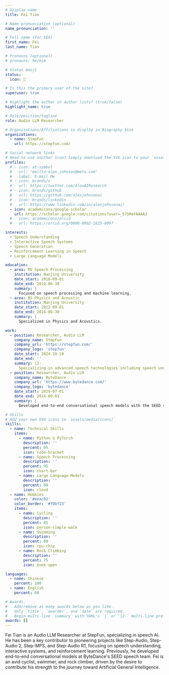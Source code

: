 ```yaml
---
# Display name
title: Fei Tian

# Name pronunciation (optional)
name_pronunciation: ''

# Full name (for SEO)
first_name: Fei
last_name: Tian

# Pronouns (optional)
# pronouns: he/him

# Status emoji
status:
  icon: 🚀

# Is this the primary user of the site?
superuser: true

# Highlight the author in author lists? (true/false)
highlight_name: true

# Role/position/tagline
role: Audio LLM Researcher

# Organizations/Affiliations to display in Biography blox
organizations:
  - name: StepFun
    url: https://stepfun.com/

# Social network links
# Need to use another icon? Simply download the SVG icon to your `assets/media/icons/` folder.
profiles:
  # - icon: at-symbol
  #   url: 'mailto:alex.johnson@meta.com'
  #   label: E-mail Me
  # - icon: brands/x
  #   url: https://twitter.com/AlexAIResearch
  # - icon: brands/github
  #   url: https://github.com/alexjohnsonai
  # - icon: brands/linkedin
  #   url: https://www.linkedin.com/in/alexjohnsonai/
  - icon: academicons/google-scholar
    url: https://scholar.google.com/citations?user=_575RmYAAAAJ
  # - icon: academicons/orcid
  #   url: https://orcid.org/0000-0002-1825-0097

interests:
  - Speech Understanding
  - Interactive Speech Systems
  - Speech Generation
  - Reinforcement Learning in Speech
  - Large Language Models

education:
  - area: MS Speech Processing
    institution: Nanjing University
    date_start: 2016-09-01
    date_end: 2019-06-30
    summary: |
      Focused on speech processing and machine learning.
  - area: BS Physics and Acoustic
    institution: Nanjing University
    date_start: 2012-09-01
    date_end: 2016-06-30
    summary: |
      Specialized in Physics and Acoustics.

work:
  - position: Researcher, Audio LLM
    company_name: StepFun
    company_url: 'https://stepfun.com/'
    company_logo: 'stepfun'
    date_start: 2024-10-10
    date_end: ''
    summary: |2-
      Specializing in advanced speech technologies including speech understanding, interactive speech systems, and reinforcement learning in speech domain. Led development of Step-Audio, Step-Audio 2, Step-MPS, and Step-Audio R1 projects.
  - position: Researcher, Audio LLM
    company_name: ByteDance
    company_url: 'https://www.bytedance.com/'
    company_logo: 'bytedance'
    date_start: 2019-07-01
    date_end: 2024-09-01
    summary: |
      Developed end-to-end conversational speech models with the SEED speech team.

# Skills
# Add your own SVG icons to `assets/media/icons/`
skills:
  - name: Technical Skills
    items:
      - name: Python & PyTorch
        description: ''
        percent: 95
        icon: code-bracket
      - name: Speech Processing
        description: ''
        percent: 95
        icon: chart-bar
      - name: Large Language Models
        description: ''
        percent: 90
        icon: cloud
  - name: Hobbies
    color: '#eeac02'
    color_border: '#f0bf23'
    items:
      - name: Cycling
        description: ''
        percent: 85
        icon: person-simple-walk
      - name: Swimming
        description: ''
        percent: 80
        icon: cpu-chip
      - name: Rock Climbing
        description: ''
        percent: 75
        icon: book-open

languages:
  - name: Chinese
    percent: 100
  - name: English
    percent: 60

# Awards.
#   Add/remove as many awards below as you like.
#   Only `title`, `awarder`, and `date` are required.
#   Begin multi-line `summary` with YAML's `|` or `|2-` multi-line prefix and indent 2 spaces below.
awards: []
---
```


Fei Tian is an Audio LLM Researcher at StepFun, specializing in speech AI. He has been a key contributor to pioneering projects like Step-Audio, Step-Audio 2, Step-MPS, and Step-Audio R1, focusing on speech understanding, interactive systems, and reinforcement learning. Previously, he developed end-to-end conversational models at ByteDance's SEED speech team. Fei is an avid cyclist, swimmer, and rock climber, driven by the desire to contribute his strength to the journey toward Artificial General Intelligence.
